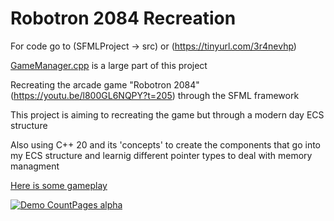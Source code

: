 # Robotron 2084 Recreation

For code go to (SFMLProject -> src) or (https://tinyurl.com/3r4nevhp)

[GameManager.cpp](https://github.com/Brad0408/ArcadeGame/blob/main/SFMLProject/src/GameManager.cpp) is a large part of this project

Recreating the arcade game "Robotron 2084" (https://youtu.be/l800GL6NQPY?t=205) through the SFML framework

This project is aiming to recreating the game but through a modern day ECS structure

Also using C++ 20 and its 'concepts' to create the components that go into my ECS structure and learnig different pointer types to deal with memory managment

<u> 
Here is some gameplay 
</u>

[![Demo CountPages alpha](https://i9.ytimg.com/vi_webp/adypIm5LvcQ/mq2.webp?sqp=CICtuLIG-oaymwEmCMACELQB8quKqQMa8AEB-AH-CYAC0AWKAgwIABABGH8gEygTMA8=&rs=AOn4CLBkIalNpwzaB7I0Ib6RaztJFp6s5Q)](https://youtu.be/adypIm5LvcQ)
